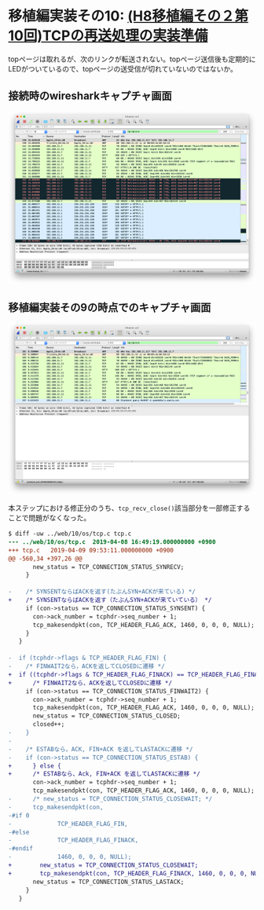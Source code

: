 # 移植編実装その10: [(H8移植編その２第10回)TCPの再送処理の実装準備](http://kozos.jp/kozos/h8_2_10.html)

topページは取れるが、次のリンクが転送されない。topページ送信後も定期的にLEDがついているので、topページの送受信が切れていないのではないか。

## 接続時のwiresharkキャプチャ画面

![wireshark capture screen of extra-step 10](wireshark-estep10.png)

## 移植編実装その9の時点でのキャプチャ画面

![wireshark capture screen of extra-step 9](wireshark-estep9.png)

本ステップにおける修正分のうち、`tcp_recv_close()`該当部分を一部修正することで問題がなくなった。

```diff
$ diff -uw ../web/10/os/tcp.c tcp.c
--- ../web/10/os/tcp.c	2019-04-08 16:49:19.000000000 +0900
+++ tcp.c	2019-04-09 09:53:11.000000000 +0900
@@ -560,34 +397,26 @@
       new_status = TCP_CONNECTION_STATUS_SYNRECV;
     }

-    /* SYNSENTならばACKを返す(たぶんSYN+ACKが来ている) */
+    /* SYNSENTならばACKを返す（たぶんSYN+ACKが来ていている） */
     if (con->status == TCP_CONNECTION_STATUS_SYNSENT) {
       con->ack_number = tcphdr->seq_number + 1;
       tcp_makesendpkt(con, TCP_HEADER_FLAG_ACK, 1460, 0, 0, 0, NULL);
     }
   }

-  if (tcphdr->flags & TCP_HEADER_FLAG_FIN) {
-    /* FINWAIT2なら，ACKを返してCLOSEDに遷移 */
+  if ((tcphdr->flags & TCP_HEADER_FLAG_FINACK) == TCP_HEADER_FLAG_FINACK) {
+      /* FINWAIT2なら、ACKを返してCLOSEDに遷移 */
     if (con->status == TCP_CONNECTION_STATUS_FINWAIT2) {
       con->ack_number = tcphdr->seq_number + 1;
       tcp_makesendpkt(con, TCP_HEADER_FLAG_ACK, 1460, 0, 0, 0, NULL);
       new_status = TCP_CONNECTION_STATUS_CLOSED;
       closed++;
-    }
-
-    /* ESTABなら，ACK, FIN+ACK を返してLASTACKに遷移 */
-    if (con->status == TCP_CONNECTION_STATUS_ESTAB) {
+      } else {
+      /* ESTABなら、Ack, FIN+ACK を返してLASTACKに遷移 */
       con->ack_number = tcphdr->seq_number + 1;
       tcp_makesendpkt(con, TCP_HEADER_FLAG_ACK, 1460, 0, 0, 0, NULL);
-      /* new_status = TCP_CONNECTION_STATUS_CLOSEWAIT; */
-      tcp_makesendpkt(con,
-#if 0
-		      TCP_HEADER_FLAG_FIN,
-#else
-		      TCP_HEADER_FLAG_FINACK,
-#endif
-		      1460, 0, 0, 0, NULL);
+        new_status = TCP_CONNECTION_STATUS_CLOSEWAIT;
+        tcp_makesendpkt(con, TCP_HEADER_FLAG_FINACK, 1460, 0, 0, 0, NULL);
       new_status = TCP_CONNECTION_STATUS_LASTACK;
     }
   }
```
